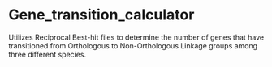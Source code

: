 # Gene_transition_calculator
 Utilizes Reciprocal Best-hit files to determine the number of genes that have transitioned from Orthologous to Non-Orthologous Linkage groups among three different species.

